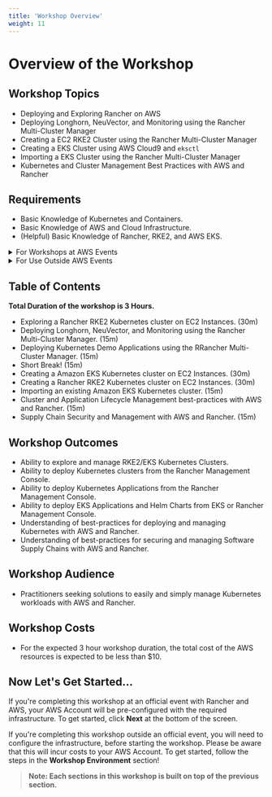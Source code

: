 ```yaml
---
title: 'Workshop Overview'
weight: 11
---
```


# Overview of the Workshop

## Workshop Topics

- Deploying and Exploring Rancher on AWS
- Deploying Longhorn, NeuVector, and Monitoring using the Rancher Multi-Cluster Manager
- Creating a EC2 RKE2 Cluster using the Rancher Multi-Cluster Manager
- Creating a EKS Cluster using AWS Cloud9 and `eksctl`
- Importing a EKS Cluster using the Rancher Multi-Cluster Manager
- Kubernetes and Cluster Management Best Practices with AWS and Rancher

## Requirements

- Basic Knowledge of Kubernetes and Containers.
- Basic Knowledge of AWS and Cloud Infrastructure.
- (Helpful) Basic Knowledge of Rancher, RKE2, and AWS EKS.

<details>
<summary>For Workshops at AWS Events</summary>

::::expand{header="For Workshops at AWS Events"}

- No additional requirements.

::::

</details>

<details>
<summary>For Use Outside AWS Events</summary>

::::expand{header="For Use Outside AWS Events"}

- AWS Account - If you don't have one, it's easy and free to [create one now](https://aws.amazon.com/)!
  - AWS Account with the ability to deploy into _us-east-1_.
  - AWS Account IAM Role with _elevated privileges_ to interact with AWS Services.
  - AWS Service Quota with at least 1 VPC, 56 vCPUs, 220 GiB Memory, and 1750 Gi of Storage.
- _Note:_ The `AdministratorAccess` managed policy in IAM provides sufficient permissions, although your organization may choose to use a custom policy with more restrictions. For more information, see [AWS managed policies for job functions](https://docs.aws.amazon.com/IAM/latest/UserGuide/access_policies_job-functions.html).

::::

</details>

## Table of Contents

**Total Duration of the workshop is 3 Hours.**

- Exploring a Rancher RKE2 Kubernetes cluster on EC2 Instances. (30m)
- Deploying Longhorn, NeuVector, and Monitoring using the Rancher Multi-Cluster Manager. (15m)
- Deploying Kubernetes Demo Applications using the RRancher Multi-Cluster Manager. (15m)
- Short Break! (15m)
- Creating a Amazon EKS Kubernetes cluster on EC2 Instances. (30m)
- Creating a Rancher RKE2 Kubernetes cluster on EC2 Instances. (30m)
- Importing an existing Amazon EKS Kubernetes cluster. (15m)
- Cluster and Application Lifecycle Management best-practices with AWS and Rancher. (15m)
- Supply Chain Security and Management with AWS and Rancher. (15m)

## Workshop Outcomes

- Ability to explore and manage RKE2/EKS Kubernetes Clusters.
- Ability to deploy Kubernetes clusters from the Rancher Management Console.
- Ability to deploy Kubernetes Applications from the Rancher Management Console.
- Ability to deploy EKS Applications and Helm Charts from EKS or Rancher Management Console.
- Understanding of best-practices for deploying and managing Kubernetes with AWS and Rancher.
- Understanding of best-practices for securing and managing Software Supply Chains with AWS and Rancher.

## Workshop Audience

- Practitioners seeking solutions to easily and simply manage Kubernetes workloads with AWS and Rancher.

## Workshop Costs

- For the expected 3 hour workshop duration, the total cost of the AWS resources is expected to be less than $10.

## Now Let's Get Started...

If you're completing this workshop at an official event with Rancher and AWS, your AWS Account will be pre-configured with the required infrastructure. To get started, click **Next** at the bottom of the screen.

If you're completing this workshop outside an official event, you will need to configure the infrastructure, before starting the workshop. Please be aware that this will incur costs to your AWS Account. To get started, follow the steps in the **Workshop Environment** section!

> **Note: Each sections in this workshop is built on top of the previous section.**
